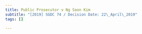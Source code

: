 ```yaml
---
title: Public Prosecutor v Ng Soon Kim
subtitle: "[2019] SGDC 74 / Decision Date: 22\_April\_2019"
tags: []

---
```

